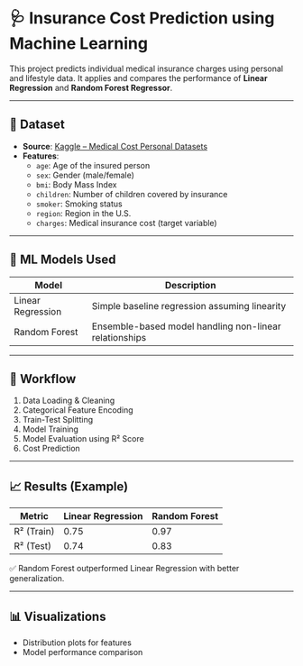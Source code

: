 # 🩺 Insurance Cost Prediction using Machine Learning

This project predicts individual medical insurance charges using personal and lifestyle data. It applies and compares the performance of **Linear Regression** and **Random Forest Regressor**.

---

## 📂 Dataset

- **Source**: [Kaggle – Medical Cost Personal Datasets](https://www.kaggle.com/datasets/mirichoi0218/insurance)
- **Features**:
  - `age`: Age of the insured person
  - `sex`: Gender (male/female)
  - `bmi`: Body Mass Index
  - `children`: Number of children covered by insurance
  - `smoker`: Smoking status
  - `region`: Region in the U.S.
  - `charges`: Medical insurance cost (target variable)

---

## 🧠 ML Models Used

| Model              | Description                                              |
|-------------------|----------------------------------------------------------|
| Linear Regression  | Simple baseline regression assuming linearity           |
| Random Forest      | Ensemble-based model handling non-linear relationships  |

---

## 🔁 Workflow

1. Data Loading & Cleaning
2. Categorical Feature Encoding
3. Train-Test Splitting
4. Model Training
5. Model Evaluation using R² Score
6. Cost Prediction

---

## 📈 Results (Example)

| Metric        | Linear Regression | Random Forest |
|---------------|-------------------|----------------|
| R² (Train)    | 0.75              | 0.97           |
| R² (Test)     | 0.74              | 0.83           |

✅ Random Forest outperformed Linear Regression with better generalization.

---

## 📊 Visualizations


- Distribution plots for features
- Model performance comparison



